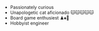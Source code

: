 - Passionately curious 
- Unapologetic cat aficionado 🐱🐱🐱🐱🐱
- Board game enthusiest ♟♠️🎲
- Hobbyist engineer